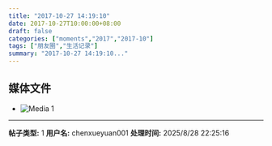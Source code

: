 ```yaml
---
title: "2017-10-27 14:19:10"
date: 2017-10-27T10:00:00+08:00
draft: false
categories: ["moments","2017","2017-10"]
tags: ["朋友圈","生活记录"]
summary: "2017-10-27 14:19:10..."
---
```


## 媒体文件

- ![Media 1](/Moments/photos/2017-10-27/201710271419100.jpg)

---

**帖子类型:** 1
**用户名:** chenxueyuan001
**处理时间:** 2025/8/28 22:25:16